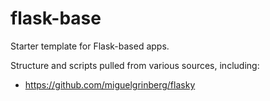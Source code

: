 flask-base
==========

Starter template for Flask-based apps.

Structure and scripts pulled from various sources, including: 

* https://github.com/miguelgrinberg/flasky
